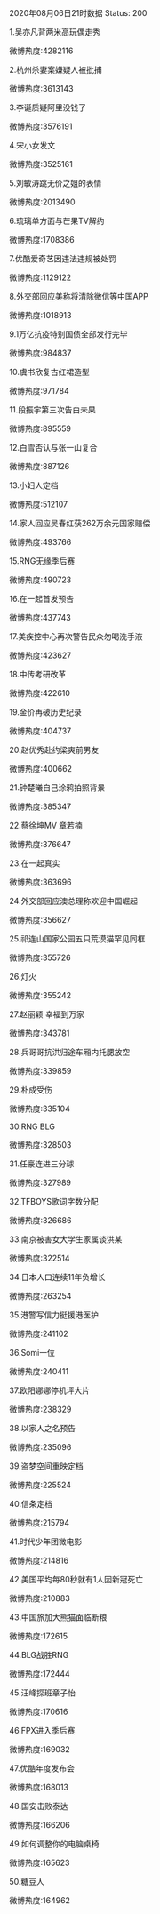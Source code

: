 2020年08月06日21时数据
Status: 200

1.吴亦凡背两米高玩偶走秀

微博热度:4282116

2.杭州杀妻案嫌疑人被批捕

微博热度:3613143

3.李诞质疑阿里没钱了

微博热度:3576191

4.宋小女发文

微博热度:3525161

5.刘敏涛跳无价之姐的表情

微博热度:2013490

6.琉璃单方面与芒果TV解约

微博热度:1708386

7.优酷爱奇艺因违法违规被处罚

微博热度:1129122

8.外交部回应美称将清除微信等中国APP

微博热度:1018913

9.1万亿抗疫特别国债全部发行完毕

微博热度:984837

10.虞书欣复古红裙造型

微博热度:971784

11.段振宇第三次告白未果

微博热度:895559

12.白雪否认与张一山复合

微博热度:887126

13.小妇人定档

微博热度:512107

14.家人回应吴春红获262万余元国家赔偿

微博热度:493766

15.RNG无缘季后赛

微博热度:490723

16.在一起首发预告

微博热度:437743

17.美疾控中心再次警告民众勿喝洗手液

微博热度:423627

18.中传考研改革

微博热度:422610

19.金价再破历史纪录

微博热度:404737

20.赵优秀赴约梁爽前男友

微博热度:400662

21.钟楚曦自己涂鸦拍照背景

微博热度:385347

22.蔡徐坤MV 章若楠

微博热度:376647

23.在一起真实

微博热度:363696

24.外交部回应澳总理称欢迎中国崛起

微博热度:356627

25.祁连山国家公园五只荒漠猫罕见同框

微博热度:355726

26.灯火

微博热度:355242

27.赵丽颖 幸福到万家

微博热度:343781

28.兵哥哥抗洪归途车厢内托腮放空

微博热度:339859

29.朴成受伤

微博热度:335104

30.RNG BLG

微博热度:328503

31.任豪连进三分球

微博热度:327989

32.TFBOYS歌词字数分配

微博热度:326686

33.南京被害女大学生家属谈洪某

微博热度:322514

34.日本人口连续11年负增长

微博热度:263254

35.港警写信力挺援港医护

微博热度:241102

36.Somi一位

微博热度:240411

37.欧阳娜娜停机坪大片

微博热度:238329

38.以家人之名预告

微博热度:235096

39.盗梦空间重映定档

微博热度:225524

40.信条定档

微博热度:215794

41.时代少年团微电影

微博热度:214816

42.美国平均每80秒就有1人因新冠死亡

微博热度:210883

43.中国旅加大熊猫面临断粮

微博热度:172615

44.BLG战胜RNG

微博热度:172444

45.汪峰探班章子怡

微博热度:170616

46.FPX进入季后赛

微博热度:169032

47.优酷年度发布会

微博热度:168013

48.国安击败泰达

微博热度:166206

49.如何调整你的电脑桌椅

微博热度:165623

50.糖豆人

微博热度:164962

